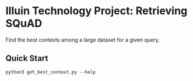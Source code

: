 # Illuin Technology Project: Retrieving SQuAD

Find the best contexts among a large dataset for a given query.

## Quick Start

    python3 get_best_context.py --help
